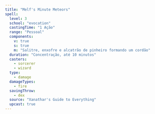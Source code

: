 ```yaml
---
title: "Melf's Minute Meteors"
spell:
  level: 3
  school: "evocation"
  castingTime: "1 Ação"
  range: "Pessoal"
  components:
    v: true
    s: true
    m: "Salitre, enxofre e alcatrão de pinheiro formando um cordão"
  duration: "Concentração, até 10 minutos"
  casters:
    - sorcerer
    - wizard
  type:
    - damage
  damageTypes:
    - fire
  savingThrow:
    - dex
  source: "Xanathar's Guide to Everything"
  upcast: true
---
```

